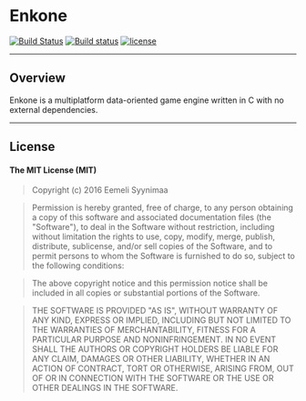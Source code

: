 # Enkone
[![Build Status](https://travis-ci.org/EemeliSyynimaa/enkone.svg?branch=master)](https://travis-ci.org/EemeliSyynimaa/enkone)
[![Build status](https://ci.appveyor.com/api/projects/status/x4h4oxae4hl5v011?svg=true)](https://ci.appveyor.com/project/EemeliSyynimaa/enkone)
[![license](https://img.shields.io/github/license/mashape/apistatus.svg?maxAge=2592000)](https://github.com/EemeliSyynimaa/enkone/blob/master/LICENSE)
- - -
## Overview
Enkone is a multiplatform data-oriented game engine written in C with no external dependencies.
- - -
## License
#### The MIT License (MIT)

>Copyright (c) 2016 Eemeli Syynimaa

>Permission is hereby granted, free of charge, to any person obtaining a copy
of this software and associated documentation files (the "Software"), to deal
in the Software without restriction, including without limitation the rights
to use, copy, modify, merge, publish, distribute, sublicense, and/or sell
copies of the Software, and to permit persons to whom the Software is
furnished to do so, subject to the following conditions:

>The above copyright notice and this permission notice shall be included in all
copies or substantial portions of the Software.

>THE SOFTWARE IS PROVIDED "AS IS", WITHOUT WARRANTY OF ANY KIND, EXPRESS OR
IMPLIED, INCLUDING BUT NOT LIMITED TO THE WARRANTIES OF MERCHANTABILITY,
FITNESS FOR A PARTICULAR PURPOSE AND NONINFRINGEMENT. IN NO EVENT SHALL THE
AUTHORS OR COPYRIGHT HOLDERS BE LIABLE FOR ANY CLAIM, DAMAGES OR OTHER
LIABILITY, WHETHER IN AN ACTION OF CONTRACT, TORT OR OTHERWISE, ARISING FROM,
OUT OF OR IN CONNECTION WITH THE SOFTWARE OR THE USE OR OTHER DEALINGS IN THE
SOFTWARE.